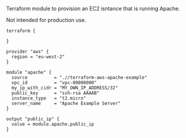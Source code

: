 Terraform module to provision an EC2 isntance that is running Apache.

Not intended for production use.

```hcl
terraform {

}

provider "aws" {
  region = "eu-west-2"
}

module "apache" {
  source          = ".//terraform-aws-apache-example"
  vpc_id          = "vpc-00000000"
  my_ip_with_cidr = "MY_OWN_IP_ADDRESS/32"
  public_key      = "ssh-rsa AAAAB"
  instance_type   = "t2.micro"
  server_name     = "Apache Example Server"
}

output "public_ip" {
  value = module.apache.public_ip
}
```